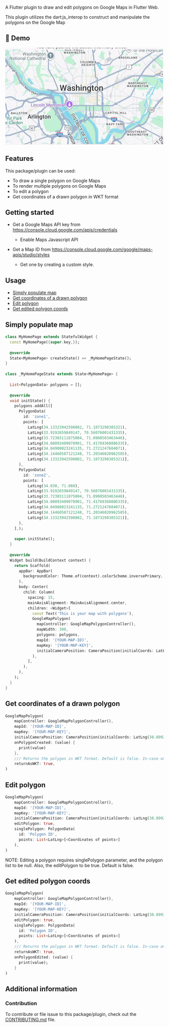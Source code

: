 A Flutter plugin to draw and edit polygons on Google Maps in Flutter Web.

This plugin utilizes the dart:js_interop to construct and manipulate the polygons on the Google Map

## 🎥 Demo
![Demo](docs/demo.gif)

## Features

This package/plugin can be used:<br>
- To draw a single polygon on Google Maps<br>
- To render multiple polygons on Google Maps<br>
- To edit a polygon<br>
- Get coordinates of a drawn polygon in WKT format<br>

## Getting started

- Get a Google Maps API key from https://console.cloud.google.com/apis/credentials<br>
  - Enable Maps Javascript API

- Get a Map ID from https://console.cloud.google.com/google/maps-apis/studio/styles<br>
  - Get one by creating a custom style.

## Usage

- [ Simply populate map](#simply-populate-map)
- [ Get coordinates of a drawn polygon](#get-coordinates-of-a-drawn-polygon)
- [ Edit polygon](#edit-polygon)
- [ Get edited polygon coords](#get-edited-polygon-coords)

## Simply populate map
```dart
class MyHomePage extends StatefulWidget {
  const MyHomePage({super.key,});

  @override
  State<MyHomePage> createState() => _MyHomePageState();
}

class _MyHomePageState extends State<MyHomePage> {

  List<PolygonData> polygons = [];

  @override
  void initState() {
    polygons.addAll([
      PolygonData(
        id: 'zone1',
        points: [
          LatLng(34.13323942598082, 71.1073298385321),
          LatLng(33.9192659849147, 70.56076001431335),
          LatLng(33.72303111875004, 71.0908503463446),
          LatLng(34.08093409078901, 71.41769360806335),
          LatLng(34.04908023241135, 71.2721247604071),
          LatLng(34.14460587121248, 71.20346020962585),
          LatLng(34.13323942598082, 71.1073298385321)],
      ),
      PolygonData(
        id: 'zone2',
        points: [
          LatLng(34.030, 71.060),
          LatLng(33.9192659849147, 70.56076001431335),
          LatLng(33.72303111875004, 71.0908503463446),
          LatLng(34.08093409078901, 71.41769360806335),
          LatLng(34.04908023241135, 71.2721247604071),
          LatLng(34.14460587121248, 71.20346020962585),
          LatLng(34.13323942598082, 71.1073298385321)],
      ),
    ],);

    super.initState();
  }

  @override
  Widget build(BuildContext context) {
    return Scaffold(
      appBar: AppBar(
        backgroundColor: Theme.of(context).colorScheme.inversePrimary,
      ),
      body: Center(
        child: Column(
          spacing: 15,
          mainAxisAlignment: MainAxisAlignment.center,
          children: <Widget>[
            const Text('This is your map with polygons'),
            GoogleMapPolygon(
              mapController: GoogleMapPolygonController(),
              mapWidth: 300,
              polygons: polygons,
              mapId: '[YOUR-MAP-ID]',
              mapKey: '[YOUR-MAP-KEY]',
              initialCameraPosition: CameraPosition(initialCoords: LatLng(38.899236, -77.036693)),
            ),
          ],
        ),
      ),
    );
  }
}
```

## Get coordinates of a drawn polygon
```dart
GoogleMapPolygon(
    mapController: GoogleMapPolygonController(),
    mapId: '[YOUR-MAP-ID]',
    mapKey: '[YOUR-MAP-KEY]',
    initialCameraPosition: CameraPosition(initialCoords: LatLng(38.899236, -77.036693)),
    onPolygonCreated: (value) {
      print(value)  
    },
    /// Returns the polygon in WKT format. Default is false. In-case only coordinates are required leave this parameter as false or do not add it at all.
    returnAsWKT: true,
)
```

## Edit polygon
```dart
GoogleMapPolygon(
    mapController: GoogleMapPolygonController(),
    mapId: '[YOUR-MAP-ID]',
    mapKey: '[YOUR-MAP-KEY]',
    initialCameraPosition: CameraPosition(initialCoords: LatLng(38.899236, -77.036693)),
    editPolygon: true,
    singlePolygon: PolygonData(
      id: 'Polygon ID',
      points: List<LatLng>[<Coordinates of points>]
    ),
)
```
NOTE: Editing a polygon requires singlePolygon parameter, and the polygon list to be null. Also, the editPolygon to be true. Default is false.

## Get edited polygon coords
```dart
GoogleMapPolygon(
    mapController: GoogleMapPolygonController(),
    mapId: '[YOUR-MAP-ID]',
    mapKey: '[YOUR-MAP-KEY]',
    initialCameraPosition: CameraPosition(initialCoords: LatLng(38.899236, -77.036693)),
    editPolygon: true,
    singlePolygon: PolygonData(
      id: 'Polygon ID',
      points: List<LatLng>[<Coordinates of points>]
    ),
    /// Returns the polygon in WKT format. Default is false. In-case only coordinates are required leave this parameter as false or do not add it at all.
    returnAsWKT: true,
    onPolygonEdited: (value) {
      print(value);  
    } 
)
```

## Additional information

### Contribution
To contribute or file issue to this package/plugin, check out the [CONTRIBUTING.md](CONTRIBUTING.md) file.

